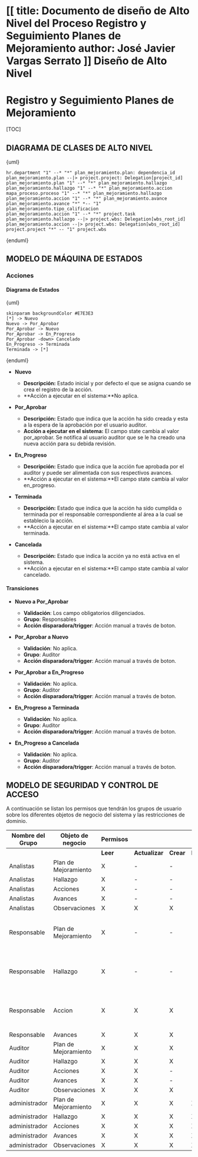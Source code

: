 [[
title: Documento de diseño de Alto Nivel del Proceso Registro y Seguimiento Planes de Mejoramiento
author: José Javier Vargas Serrato
]]
Diseño de Alto Nivel
====================

Registro y Seguimiento Planes de Mejoramiento
============================

[TOC]

DIAGRAMA DE CLASES DE ALTO NIVEL
--------------------------------

{uml}

    hr.department "1" --* "*" plan_mejoramiento.plan: dependencia_id
    plan_mejoramiento.plan --|> project.project: Delegation[project_id]
    plan_mejoramiento.plan "1" --* "*" plan_mejoramiento.hallazgo
    plan_mejoramiento.hallazgo "1" --* "*" plan_mejoramiento.accion
    mapa_proceso.proceso "1" --* "*" plan_mejoramiento.hallazgo
    plan_mejoramiento.accion "1" --* "*" plan_mejoramiento.avance
    plan_mejoramiento.avance "*" *-- "1" plan_mejoramiento.tipo_calificacion
    plan_mejoramiento.accion "1" --* "*" project.task
    plan_mejoramiento.hallazgo --|> project.wbs: Delegation[wbs_root_id]
    plan_mejoramiento.accion --|> project.wbs: Delegation[wbs_root_id]
    project.project "*" -- "1" project.wbs

{enduml}

MODELO DE MÁQUINA DE ESTADOS
----------------------------

### Acciones

#### Diagrama de Estados

{uml}

    skinparam backgroundColor #E7E3E3
    [*] -> Nuevo
    Nuevo -> Por_Aprobar
    Por_Aprobar -> Nuevo
    Por_Aprobar -> En_Progreso
    Por_Aprobar -down> Cancelado
    En_Progreso -> Terminada
    Terminada -> [*]

{enduml}

- **Nuevo**
    - **Descripción:** Estado inicial y por defecto el que se asigna cuando se crea el registro de la acción.
    - **Acción a ejecutar en el sistema:**No aplica.

- **Por_Aprobar**
    - **Descripción:** Estado que indica que la acción ha sido creada y esta a la espera de la aprobación por el usuario auditor.
    - **Acción a ejecutar en el sistema:** El campo state cambia al valor por_aprobar. Se notifica al usuario auditor que se le ha creado una nueva acción para su debida revisión.

- **En_Progreso**
    - **Descripción:** Estado que indica que la acción fue aprobada por el auditor y puede ser alimentada con sus respectivos avances.
    - **Acción a ejecutar en el sistema:**El campo state cambia al valor en_progreso.

- **Terminada**
    - **Descripción:** Estado que indica que la acción ha sido cumplida o terminada por el responsable correspondiente al área a la cual se establecio la acción.
    - **Acción a ejecutar en el sistema:**El campo state cambia al valor terminada.

- **Cancelada**
    - **Descripción:** Estado que indica la acción ya no está activa en el sistema.
    - **Acción a ejecutar en el sistema:**El campo state cambia al valor cancelado.

#### Transiciones

- **Nuevo a Por_Aprobar**
    - **Validación**: Los campo obligatorios diligenciados.
    - **Grupo**: Responsables
    - **Acción disparadora/trigger**: Acción manual a través de boton.

- **Por_Aprobar a Nuevo**
    - **Validación**: No aplica.
    - **Grupo**: Auditor
    - **Acción disparadora/trigger**: Acción manual a través de boton.

- **Por_Aprobar a En_Progreso**
    - **Validación**: No aplica.
    - **Grupo**: Auditor
    - **Acción disparadora/trigger**: Acción manual a través de boton.

- **En_Progreso a Terminada**
    - **Validación**: No aplica.
    - **Grupo**: Auditor
    - **Acción disparadora/trigger**: Acción manual a través de boton.

- **En_Progreso a Cancelada**
    - **Validación**: No aplica.
    - **Grupo**: Auditor
    - **Acción disparadora/trigger**: Acción manual a través de boton.

MODELO DE SEGURIDAD Y CONTROL DE ACCESO
---------------------------------------

A continuación se listan los permisos que tendrán los grupos de usuario sobre los diferentes objetos de negocio del sistema y las restricciones de dominio.
<center>

|Nombre del Grupo|Objeto de negocio|Permisos||||Restricciones de dominio|
|--------|-------|--------|-------|--------|-------|-------|
|||**Leer**|**Actualizar**|**Crear**|**Borrar**||
|Analistas|Plan de Mejoramiento|X|-|-|-|-|
|Analistas|Hallazgo|X|-|-|-|-|
|Analistas|Acciones|X|-|-|-|-|
|Analistas|Avances|X|-|-|-|-|
|Analistas|Observaciones|X|X|X|-|-|
|Responsable|Plan de Mejoramiento|X|-|-|-|Solo puede ver los registros asociado a su dependencia|
|Responsable|Hallazgo|X|-|-|-|Solo puede ver los registros asociado a su dependencia|
|Responsable|Accion|X|X|X|-|Solo puede ver los registros asociado a su dependencia|
|Responsable|Avances|X|X|X|-|-|
|Auditor|Plan de Mejoramiento|X|X|X|-|-|
|Auditor|Hallazgo|X|X|X|-|-|
|Auditor|Acciones|X|X|-|-|-|
|Auditor|Avances|X|X|-|-|-|
|Auditor|Observaciones|X|X|X|-|-|
|administrador|Plan de Mejoramiento|X|X|X|X|-|
|administrador|Hallazgo|X|X|X|X|-|
|administrador|Acciones|X|X|X|X|-|
|administrador|Avances|X|X|X|X|-|
|administrador|Observaciones|X|X|X|X|-|

</center>
